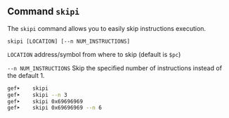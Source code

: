 ## Command `skipi`

The `skipi` command allows you to easily skip instructions execution.

```
skipi [LOCATION] [--n NUM_INSTRUCTIONS]
```

`LOCATION` address/symbol from where to skip (default is `$pc`)

`--n NUM_INSTRUCTIONS` Skip the specified number of instructions instead of the default 1.

```bash
gef➤ 	skipi
gef➤ 	skipi --n 3
gef➤ 	skipi 0x69696969
gef➤ 	skipi 0x69696969 --n 6
```